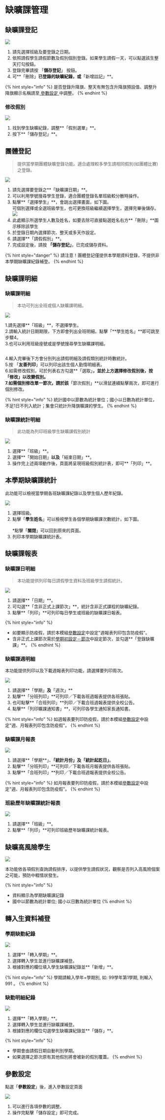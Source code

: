 # 缺曠課管理

## 缺曠課登記

![](../.gitbook/assets/absent-sign.png)

1. 請先選擇班級及要登錄之日期。
2. 依照請假學生請假節數及假別個別登錄。如果學生請假一天，可以點選該生整天打勾按鈕。
3. 登錄完畢請按 「**儲存登記**」 按鈕。
4. 可**「刪除」**已登錄的缺曠紀錄，或**「新增註記」**。

{% hint style="info" %}
是否登錄升降旗、整天有無包含升降旗預設值、調整升降旗顯示名稱請至[ 參數設定 ](que-guan-li.md#can-shu-she-ding)中調整。
{% endhint %}

### 修改假別

![](../.gitbook/assets/absent-sign-edit.png)

1. 找到學生缺曠紀錄，調整**「假別選單」**。
2. 按下**「儲存登記」**。

## 團體登記

> 提供當學期團體缺曠登錄功能。適合處理較多學生請相同假別(如團體比賽)之登錄。

![](<../.gitbook/assets/group\_register (1).png>)

1. 請先選擇要登錄之**「缺曠課日期」**。&#x20;
2. 可以利用學號搜尋學生登錄，適合團體登錄名單班級較分散時操作。&#x20;
3. 點擊**「選擇學生」**，會跳出選擇畫面，如下圖。\
   可個別選擇或全選班級學生，也可更換班級繼續選擇學生，選擇完畢後儲存。![](../.gitbook/assets/group\_register\_2.png)
4. 此處顯示所選學生人數及姓名，如要去除可直接點選姓名右方**「刪除」**圖示移除該學生
5. 於登錄日期內選擇節次、整天或多天作設定。&#x20;
6. 請選擇**「請假假別」**。&#x20;
7. 完成設定後，請按 **「儲存登記」**，已完成儲存資料。

{% hint style="danger" %}
請注意！團體登記僅提供本學期資料登錄，不提供非本學期缺曠課紀錄補登。
{% endhint %}

## 缺曠課明細

### 缺曠課明細

> 本功可列出全班或個人缺曠課明細。

![](../.gitbook/assets/lack\_class\_detail.png)

1.請先選擇**「班級」**，不選擇學生。\
2.請輸入統計日期期限，下方即會列出全班明細。點擊「**學生姓名」**即可跳至步驟4。\
3.也可以利用班級座號或是學號搜尋學生缺曠課明細。

<figure><img src="../.gitbook/assets/absent-details.png" alt=""><figcaption></figcaption></figure>

4.輸入完畢後下方會分別列出請假明細及請假類別統計時數統計。\
5.按 「**友善列印**」可以列印出該生個人勤惰明細表。\
6.如需修改假別，可於列表右方勾選**「選取」**，並於上方選擇修改假別後，按 「**修改**」以改變假別。\
7.如需個別修改單一節次，請於該**「節次假別」**以滑鼠連續點擊兩次，即可進行個別修改。

{% hint style="info" %}
統計國中以節數為統計單位；國小以日數為統計單位，不足1日不列入統計；集會只統計升降旗曠課的學生。
{% endhint %}

### 缺曠課統計明細

> 此功能為列印班級學生缺曠課假別統計

![](../.gitbook/assets/lack\_class\_detail3.png)

1. 選擇**「班級」**。
2. 選擇**「開始日期」**以及**「結束日期」**。
3. 操作完上述兩項動作後，頁面將呈現班級假別統計表，即可**「列印」**。

## 本學期缺曠課統計

此功能可以檢視當學期各班缺曠課紀錄以及學生個人歷年紀錄。

![](../.gitbook/assets/semester\_lack\_class\_statistics.png)

1. 選擇班級。
2. 點擊「**學生姓名**」可以檢視學生各個學期缺曠課次數統計，如下圖。\
   &#x20;<img src="../.gitbook/assets/semester_lack_class_statistics2.png" alt="" data-size="original"> \
   \*點擊「**關閉**」可以回到原來的頁面。
3. 列印本學期缺曠課統計表。

## 缺曠課報表

### 缺曠課日明細

> 本功能提供列印每日請假學生資料及班級學生請假統計。

![](../.gitbook/assets/absent-date-report.png)

1. 請選擇**「日期」**。
2. 可勾選**「含非正式上課節次」**，統計含非正式課程的缺曠紀錄。
3. 點擊**「列印」**可列印每日學生或班級的缺曠課日報表。

{% hint style="info" %}
* 如要顯示防疫假，請於本模組[參數設定](que-guan-li.md#can-shu-she-ding)中設定"週報表列印包含防疫假"。
* 含非正式上課節次需於[學期初設定－節次](../jiao/qi-chu-ding.md#bian-xiu-jie-ci)中設定節次，並勾選**「登錄缺曠課」**。
{% endhint %}

### 缺曠課週明細

本功能提供列印以及下載週報表列印功能，請選擇要列印周次。

![](../.gitbook/assets/absent-report.png)

1. 請選擇**「學期」**及**「週次」**
2. 點擊**「分班列印」**可列印／下載各班週報表提供各班張貼。
3. 也可點擊**「合班列印」**列印／下載合班週報表提供全校公告。
4. 點擊**「列印曠課通知書」**，可列印各學生通知家長通知書。

{% hint style="info" %}
如週報表要列印防疫假，請於本模組[參數設定](que-guan-li.md#can-shu-she-ding)中設定"週、月報表列印包含防疫假"。
{% endhint %}

### 缺曠課月報表

![](<../.gitbook/assets/period-report (1).png>)

1. 請選擇**「學期**」、**「統計月份」**及**「統計起訖日」**。
2. 點擊**「分班列印」**可列印／下載各班月報表提供各班張貼。&#x20;
3. 點擊**「合班列印」**列印／下載合班週報表提供全校公告。

{% hint style="info" %}
如月報表要列印防疫假，請於本模組[參數設定](que-guan-li.md#can-shu-she-ding)中設定"週、月報表列印包含防疫假"。
{% endhint %}

### 班級歷年缺曠課統計報表

![](../.gitbook/assets/absent-class-detail.png)

1. 請選擇**「班級」**。
2. 點擊**「列印」**可列印班級歷年缺曠課統計報表。

## 缺曠高風險學生

![](../.gitbook/assets/absent-semester-rank.png)

本功能依各項假別查詢請假排序，以提供學生請假狀況，觀察是否列入高風險個案之可能，預防中輟情狀發生。

{% hint style="info" %}
* 資料顯示為學期缺曠課記錄
* 國中以節數為統計單位; 國小以日數為統計單位
{% endhint %}

## 轉入生資料補登

### 學期缺勤紀錄

![](../.gitbook/assets/absent-patch.png)

1. 選擇**「轉入學期」**。
2. 選擇轉入學生並進行缺曠課補登。
3. 根據對應的欄位填入學生缺曠課紀錄並**「新增」**。

{% hint style="info" %}
學期請輸入學年+學期別, 如: 99學年第1學期, 則輸入 991 。
{% endhint %}

### 缺勤明細紀錄

![](../.gitbook/assets/absent-detail-patch.png)

1. 選擇**「轉入學期」**。
2. 選擇轉入學生並進行缺曠課補登。
3. 根據對應的欄位勾選學生缺曠課紀錄並**「儲存」**。

{% hint style="info" %}
* 學期會由請假日期自動判別學期。
* 如果選擇之節次原有其他假別將會被新的假別覆蓋。
{% endhint %}

## 參數設定

點選「**參數設定**」後，進入參數設定頁面

![](<../.gitbook/assets/absent-params (1).png>)

1. 可以進行各項參數的調整。
2. 操作完點擊「儲存設定」即可完成。
